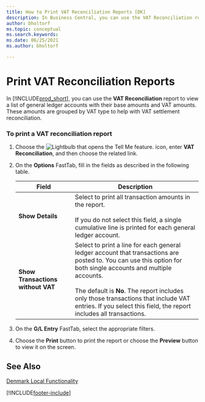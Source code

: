 ```yaml
---
title: How to Print VAT Reconciliation Reports [DK]
description: In Business Central, you can use the VAT Reconciliation report to view a list of general ledger accounts with their base amounts and VAT amounts.
author: bholtorf
ms.topic: conceptual
ms.search.keywords:
ms.date: 06/25/2021
ms.author: bholtorf

---
```

# Print VAT Reconciliation Reports
In [!INCLUDE[prod_short](../../includes/prod_short.md)], you can use the **VAT Reconciliation** report to view a list of general ledger accounts with their base amounts and VAT amounts. These amounts are grouped by VAT type to help with VAT settlement reconciliation.  

### To print a VAT reconciliation report  

1.  Choose the ![Lightbulb that opens the Tell Me feature.](../../media/ui-search/search_small.png "Tell me what you want to do") icon, enter **VAT Reconciliation**, and then choose the related link.  
2.  On the **Options** FastTab, fill in the fields as described in the following table.  

    |Field|Description|  
    |---------------------------------|---------------------------------------|  
    |**Show Details**|Select to print all transaction amounts in the report.<br /><br /> If you do not select this field, a single cumulative line is printed for each general ledger account.|  
    |**Show Transactions without VAT**|Select to print a line for each general ledger account that transactions are posted to. You can use this option for both single accounts and multiple accounts.<br /><br /> The default is **No**. The report includes only those transactions that include VAT entries. If you select this field, the report includes all transactions.|  

3.  On the **G/L Entry** FastTab, select the appropriate filters.  
4.  Choose the **Print** button to print the report or choose the **Preview** button to view it on the screen.  

## See Also  
 [Denmark Local Functionality](denmark-local-functionality.md)  


[!INCLUDE[footer-include](../../includes/footer-banner.md)]